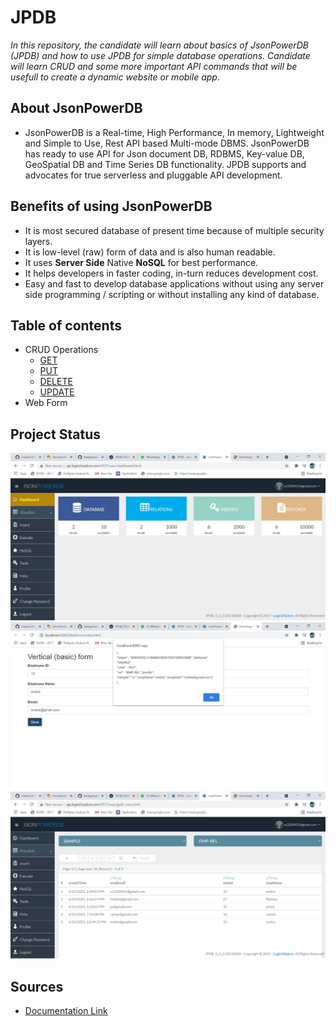 # JPDB
*In this repository, the candidate will learn about basics of JsonPowerDB (JPDB) and how to use JPDB for simple database operations. Candidate will learn CRUD and some more important API commands that will be usefull to create a dynamic website or mobile app.*

## About JsonPowerDB
* JsonPowerDB is a Real-time, High Performance, In memory, Lightweight and Simple to Use, Rest API based Multi-mode DBMS. JsonPowerDB has ready to use API for Json document DB, RDBMS, Key-value DB, GeoSpatial DB and Time Series DB functionality. JPDB supports and advocates for true serverless and pluggable API development.

## Benefits of using JsonPowerDB
*  It is most secured database of present time because of multiple security layers.
*  It is low-level (raw) form of data and is also human readable.
*  It uses **Server Side** Native **NoSQL** for best performance.
*  It helps developers in faster coding, in-turn reduces development cost.
*  Easy and fast to develop database applications without using any server side programming / scripting or without installing any kind of database.

## Table of contents
*  CRUD Operations
   * <a href= "https://github.com/Sneha2351/JPDB_Web_Form/blob/main/All%20screenshots/JPDB%206.jpeg">GET</a>
   * <a href= "https://github.com/Sneha2351/JPDB_Web_Form/blob/main/All%20screenshots/JPDB%205.jpeg">PUT</a>
   * <a href= "<https://github.com/Sneha2351/JPDB/blob/main/Screenshots/DELETE.png">DELETE</a>
   * <a href= "https://github.com/Sneha2351/JPDB_Web_Form/blob/main/All%20screenshots/JPDB%208.jpeg">UPDATE</a>
*  Web Form

## Project Status
<img src= "https://github.com/Sneha2351/JPDB_Web_Form/blob/main/All%20screenshots/JPDB%201.jpeg">
<img src= "https://github.com/Sneha2351/JPDB_Web_Form/blob/main/All%20screenshots/JPDB%204.jpeg">
<img src= "https://github.com/Sneha2351/JPDB_Web_Form/blob/main/All%20screenshots/JPDB%202.jpeg">

## Sources
* <a href= "http://login2explore.com/jpdb/docs.html">Documentation Link</a>
